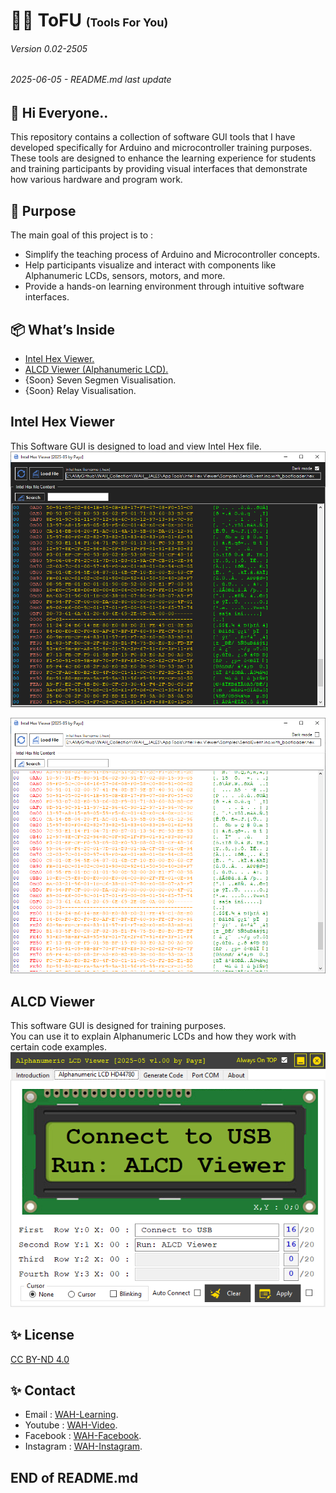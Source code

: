 # :man_teacher: **ToFU** <span style="font-size: 18px; font-weight: bold;">(Tools For You)</span>
###### _Version 0.02-2505_
###### _2025-06-05 - README.md last update_
## 👋 Hi Everyone..  
This repository contains a collection of software GUI tools that I have developed specifically for Arduino and microcontroller training purposes.  
These tools are designed to enhance the learning experience for students and training participants by providing visual interfaces that demonstrate how various hardware and program work.  

## 🎯 Purpose
The main goal of this project is to :
- Simplify the teaching process of Arduino and Microcontroller concepts.
- Help participants visualize and interact with components like Alphanumeric LCDs, sensors, motors, and more.
- Provide a hands-on learning environment through intuitive software interfaces.

## 📦 What’s Inside
- [Intel Hex Viewer.](#Intel-Hex-Viewer) 
- [ALCD Viewer (Alphanumeric LCD).](#ALCD-Viewer) 
- {Soon} Seven Segmen Visualisation.
- {Soon} Relay Visualisation.

## Intel Hex Viewer
This Software GUI is designed to load and view Intel Hex file.  
![InteHexDarkmode](https://github.com/WAH-share/ToFU/blob/main/Image/Intel%20Hex%20Viewer%20-%20Dark.png)  

![InteHexLightmode](https://github.com/WAH-share/ToFU/blob/main/Image/Intel%20Hex%20Viewer%20-%20Light.png)
## ALCD Viewer
This software GUI is designed for training purposes.  
You can use it to explain Alphanumeric LCDs and how they work with certain code examples.  
![ALCDviewer](https://github.com/WAH-share/ToFU/blob/main/Image/ALCD%20Viewer.png)

## ✨ License
[CC BY-ND 4.0](https://creativecommons.org/licenses/by-nd/4.0/deed.en)

## ✨ Contact
- Email : [WAH-Learning](mailto:wah.learning@gmail.com).
- Youtube : [WAH-Video](https://www.youtube.com/@WAH.Learning).
- Facebook : [WAH-Facebook](https://www.facebook.com/profile.php?id=100094907858032).
- Instagram : [WAH-Instagram](https://www.instagram.com/wah.digital.solution/).

##
## END of README.md